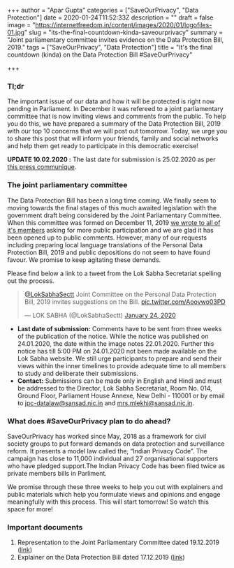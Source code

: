+++
author = "Apar Gupta"
categories = ["SaveOurPrivacy", "Data Protection"]
date = 2020-01-24T11:52:33Z
description = ""
draft = false
image = "https://internetfreedom.in/content/images/2020/01/logofiles-01.jpg"
slug = "its-the-final-countdown-kinda-saveourprivacy"
summary = "Joint parliamentary committee invites evidence on the Data Protection Bill, 2019."
tags = ["SaveOurPrivacy", "Data Protection"]
title = "It's the final countdown (kinda) on the Data Protection Bill #SaveOurPrivacy"

+++


### Tl;dr

The important issue of our data and how it will be protected is right now pending in Parliament. In December it was refereed to a joint parliamentary committee that is now inviting views and comments from the public. To help you do this, we have prepared a summary of the Data Protection Bill, 2019 with our top 10 concerns that we will post out tomorrow. Today, we urge you to share this post that will inform your friends, family and social networks and help them get ready to participate in this democratic exercise!

**UPDATE 10.02.2020 :** The last date for submission is 25.02.2020 as per [this press communique](http://164.100.47.193/lsscommittee/Joint%20Committee%20on%20the%20Personal%20Data%20Protection%20Bill,%202019/pr_files/Press%20Communique-English%204%20Feb%202020.pdf)​.

### The joint parliamentary committee

The Data Protection Bill has been a long time coming. We finally seem to moving towards the final stages of this much awaited legislation with the government draft being considered by the Joint Parliamentary Committee. When this committee was formed on December 11, 2019 [we wrote to all of it's members](https://internetfreedom.in/transparent-and-accessible-joint-committee/) asking for more public participation and we are glad it has been opened up to public comments. However, many of our requests including preparing local language translations of the Personal Data Protection Bill, 2019 and public depositions do not seem to have found favour. We promise to keep agitating these demands.

Please find below a link to a tweet from the Lok Sabha Secretariat spelling out the process.

<blockquote class="twitter-tweet"><p lang="en" dir="ltr"><a href="https://twitter.com/LokSabhaSectt?ref_src=twsrc%5Etfw">@LokSabhaSectt</a> Joint Committee on the Personal Data Protection Bill, 2019 invites suggestions on the Bill. <a href="https://t.co/Aoovwo03PD">pic.twitter.com/Aoovwo03PD</a></p>&mdash; LOK SABHA (@LokSabhaSectt) <a href="https://twitter.com/LokSabhaSectt/status/1220636832561369089?ref_src=twsrc%5Etfw">January 24, 2020</a></blockquote>
<script async src="https://platform.twitter.com/widgets.js" charset="utf-8"></script>

* **Last date of submission:** Comments have to be sent from three weeks of the publication of the notice. While the notice was published on 24.01.2020, the date within the image notes 22.01.2020. Further this notice has till 5:00 PM on 24.01.2020 not been made available on the Lok Sabha website. We still urge participants to prepare and send their views within the inner timelines to provide adequate time to all members to study and deliberate their submissions.
* **Contact:** Submissions can be made only in English and Hindi and must be addressed to the Director, Lok Sabha Secretariat, Room No. 014, Ground Floor, Parliament House Annexe, New Delhi - 110001 or by email to [jpc-datalaw@sansad.nic.in](mailto:jpc-datalaw@sansad.nic.in) and [mrs.mlekhi@sansad.nic.in](mrs.mlekhi@sansad.nic.in).

### What does #SaveOurPrivacy plan to do ahead?

SaveOurPrivacy has worked since May, 2018 as a framework for civil society groups to put forward demands on data protection and surveillance reform. It presents a model law called the, “Indian Privacy Code”.  The campaign has close to 11,000 individual and 27 organisational supporters who have pledged support.The Indian Privacy Code has been filed twice as private members bills in Parliment.

We promise through these three weeks to help you out with explainers and public materials which help you formulate views and opinions and engage meaningfully with this process. This will start tomorrow! So watch this space for more!

### Important documents

1. Representation to the Joint Parliamentary Committee dated 19.12.2019 ([link](https://drive.google.com/file/d/1MK_VcAN4i0g6NoTBYzySKvgp0mCCSMTX/view?usp=sharing))
2. Explainer on the Data Protection Bill dated 17.12.2019 ([link](https://internetfreedom.in/here-comes-the-bill-all-dressed-in-nil/))







